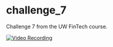 # challenge_7
Challenge 7 from the UW FinTech course.







[![Video Recording]({https://user-images.githubusercontent.com/115187071/205786164-6facbb18-2bb2-4ff3-b20b-f1c9187d986c.png})]({https://user-images.githubusercontent.com/115187071/205785589-8d8da565-e6ed-4843-992a-b0ba1c940472.mp4} "Video Example")
